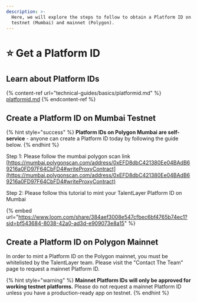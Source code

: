 ```yaml
---
description: >-
  Here, we will explore the steps to follow to obtain a Platform ID on both the
  testnet (Mumbai) and mainnet (Polygon).
---
```


# ⭐ Get a Platform ID

## Learn about Platform IDs

{% content-ref url="technical-guides/basics/platformid.md" %}
[platformid.md](technical-guides/basics/platformid.md)
{% endcontent-ref %}

## Create a Platform ID on Mumbai Testnet&#x20;

{% hint style="success" %}
**Platform IDs on Polygon Mumbai are self-service** - anyone can create a Platform ID today by following the guide below.&#x20;
{% endhint %}

Step 1: Please follow the mumbai  polygon scan link [https://mumbai.polygonscan.com/address/0xEFD8dbC421380Ee04BAdB69216a0FD97F64CbFD4#writeProxyContract](https://mumbai.polygonscan.com/address/0xEFD8dbC421380Ee04BAdB69216a0FD97F64CbFD4#writeProxyContract)

Step 2: Please follow this tutorial to mint your TalentLayer Platform ID on Mumbai&#x20;

{% embed url="https://www.loom.com/share/384aef3008e547cfbec6bf4765b74ec1?sid=bf543684-8038-42a0-ad3d-e909073e8a15" %}

## &#x20;Create a Platform ID on Polygon Mainnet&#x20;

In order to mint a Platform ID on the Polygon mainnet, you must be whitelisted by the TalentLayer team. Please visit the "Contact The Team" page to request a mainnet Platform ID.&#x20;

{% hint style="warning" %}
**Mainnet Platform IDs will only be approved for working testnet platforms.** Please do not request a mainnet Platform ID unless you have a production-ready app on testnet.&#x20;
{% endhint %}
